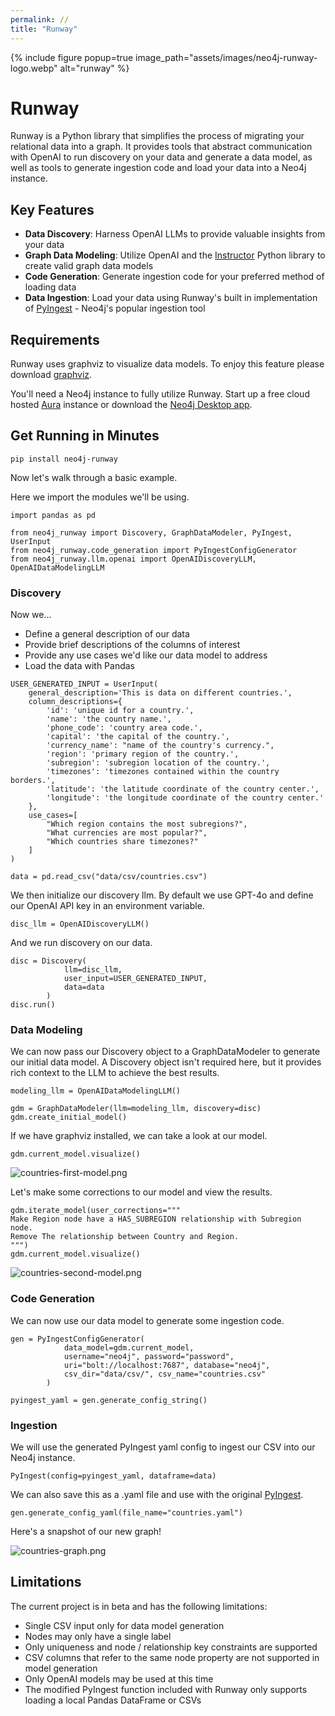```yaml
---
permalink: //
title: "Runway"
---
```



{% include figure popup=true image_path="assets/images/neo4j-runway-logo.webp" alt="runway" %}


# Runway

Runway is a Python library that simplifies the process of migrating your relational data into a graph. It provides tools that abstract communication with OpenAI to run discovery on your data and generate a data model, as well as tools to generate ingestion code and load your data into a Neo4j instance.

## Key Features

- **Data Discovery**: Harness OpenAI LLMs to provide valuable insights from your data
- **Graph Data Modeling**: Utilize OpenAI and the [Instructor](https://github.com/jxnl/instructor) Python library to create valid graph data models
- **Code Generation**: Generate ingestion code for your preferred method of loading data
- **Data Ingestion**: Load your data using Runway's built in implementation of [PyIngest](https://github.com/neo4j-field/pyingest) - Neo4j's popular ingestion tool

## Requirements
Runway uses graphviz to visualize data models. To enjoy this feature please download [graphviz](https://www.graphviz.org/download/).

You'll need a Neo4j instance to fully utilize Runway. Start up a free cloud hosted [Aura](https://console.neo4j.io) instance or download the [Neo4j Desktop app](https://neo4j.com/download/).

## Get Running in Minutes

    pip install neo4j-runway


Now let's walk through a basic example.

Here we import the modules we'll be using.
    
    import pandas as pd

    from neo4j_runway import Discovery, GraphDataModeler, PyIngest, UserInput
    from neo4j_runway.code_generation import PyIngestConfigGenerator
    from neo4j_runway.llm.openai import OpenAIDiscoveryLLM, OpenAIDataModelingLLM

### Discovery
Now we...
- Define a general description of our data
- Provide brief descriptions of the columns of interest 
- Provide any use cases we'd like our data model to address
- Load the data with Pandas

```
USER_GENERATED_INPUT = UserInput(
    general_description='This is data on different countries.',
    column_descriptions={
        'id': 'unique id for a country.',
        'name': 'the country name.',
        'phone_code': 'country area code.',
        'capital': 'the capital of the country.',
        'currency_name': "name of the country's currency.",
        'region': 'primary region of the country.',
        'subregion': 'subregion location of the country.',
        'timezones': 'timezones contained within the country borders.',
        'latitude': 'the latitude coordinate of the country center.',
        'longitude': 'the longitude coordinate of the country center.'
    },
    use_cases=[
        "Which region contains the most subregions?", 
        "What currencies are most popular?", 
        "Which countries share timezones?"
    ]
)

data = pd.read_csv("data/csv/countries.csv")
```

We then initialize our discovery llm. By default we use GPT-4o and define our OpenAI API key in an environment variable.

    disc_llm = OpenAIDiscoveryLLM()


And we run discovery on our data.

    disc = Discovery(
                llm=disc_llm, 
                user_input=USER_GENERATED_INPUT, 
                data=data
            )
    disc.run()


### Data Modeling
We can now pass our Discovery object to a GraphDataModeler to generate our initial data model. A Discovery object isn't required here, but it provides rich context to the LLM to achieve the best results.

    modeling_llm = OpenAIDataModelingLLM()

    gdm = GraphDataModeler(llm=modeling_llm, discovery=disc)
    gdm.create_initial_model()

If we have graphviz installed, we can take a look at our model.

    gdm.current_model.visualize()

![countries-first-model.png](./assets/images/countries-first-model.png)

Let's make some corrections to our model and view the results.

    gdm.iterate_model(user_corrections="""
    Make Region node have a HAS_SUBREGION relationship with Subregion node. 
    Remove The relationship between Country and Region.
    """)
    gdm.current_model.visualize()

![countries-second-model.png](./assets/images/countries-second-model.png)

### Code Generation
We can now use our data model to generate some ingestion code.

    gen = PyIngestConfigGenerator(
                data_model=gdm.current_model, 
                username="neo4j", password="password", 
                uri="bolt://localhost:7687", database="neo4j", 
                csv_dir="data/csv/", csv_name="countries.csv"
            )

    pyingest_yaml = gen.generate_config_string()

### Ingestion
We will use the generated PyIngest yaml config to ingest our CSV into our Neo4j instance. 

    PyIngest(config=pyingest_yaml, dataframe=data)

We can also save this as a .yaml file and use with the original [PyIngest](https://github.com/neo4j-field/pyingest).

    gen.generate_config_yaml(file_name="countries.yaml")

Here's a snapshot of our new graph!

![countries-graph.png](./assets/images/countries-graph-white-background.png)

## Limitations
The current project is in beta and has the following limitations:
- Single CSV input only for data model generation
- Nodes may only have a single label
- Only uniqueness and node / relationship key constraints are supported
- CSV columns that refer to the same node property are not supported in model generation
- Only OpenAI models may be used at this time
- The modified PyIngest function included with Runway only supports loading a local Pandas DataFrame or CSVs


